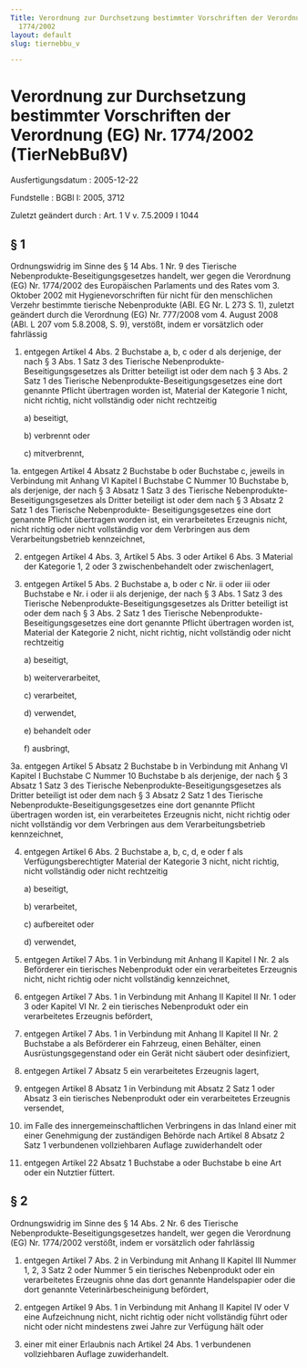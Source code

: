 ```yaml
---
Title: Verordnung zur Durchsetzung bestimmter Vorschriften der Verordnung (EG) Nr.
  1774/2002
layout: default
slug: tiernebbu_v

---
```


# Verordnung zur Durchsetzung bestimmter Vorschriften der Verordnung (EG) Nr. 1774/2002 (TierNebBußV)

Ausfertigungsdatum
:   2005-12-22

Fundstelle
:   BGBl I: 2005, 3712

Zuletzt geändert durch
:   Art. 1 V v. 7.5.2009 I 1044


## § 1

Ordnungswidrig im Sinne des § 14 Abs. 1 Nr. 9 des Tierische
Nebenprodukte-Beseitigungsgesetzes handelt, wer gegen die Verordnung
(EG) Nr. 1774/2002 des Europäischen Parlaments und des Rates vom 3.
Oktober 2002 mit Hygienevorschriften für nicht für den menschlichen
Verzehr bestimmte tierische Nebenprodukte (ABl. EG Nr. L 273 S. 1),
zuletzt geändert durch die Verordnung (EG) Nr. 777/2008 vom 4. August
2008 (ABl. L 207 vom 5.8.2008, S. 9), verstößt, indem er vorsätzlich
oder fahrlässig

1.  entgegen Artikel 4 Abs. 2 Buchstabe a, b, c oder d als derjenige, der
    nach § 3 Abs. 1 Satz 3 des Tierische Nebenprodukte-
    Beseitigungsgesetzes als Dritter beteiligt ist oder dem nach § 3 Abs.
    2 Satz 1 des Tierische Nebenprodukte-Beseitigungsgesetzes eine dort
    genannte Pflicht übertragen worden ist, Material der Kategorie 1
    nicht, nicht richtig, nicht vollständig oder nicht rechtzeitig

    a)  beseitigt,


    b)  verbrennt oder


    c)  mitverbrennt,





1a. entgegen Artikel 4 Absatz 2 Buchstabe b oder Buchstabe c, jeweils in
    Verbindung mit Anhang VI Kapitel I Buchstabe C Nummer 10 Buchstabe b,
    als derjenige, der nach § 3 Absatz 1 Satz 3 des Tierische
    Nebenprodukte-Beseitigungsgesetzes als Dritter beteiligt ist oder dem
    nach § 3 Absatz 2 Satz 1 des Tierische Nebenprodukte-
    Beseitigungsgesetzes eine dort genannte Pflicht übertragen worden ist,
    ein verarbeitetes Erzeugnis nicht, nicht richtig oder nicht
    vollständig vor dem Verbringen aus dem Verarbeitungsbetrieb
    kennzeichnet,


2.  entgegen Artikel 4 Abs. 3, Artikel 5 Abs. 3 oder Artikel 6 Abs. 3
    Material der Kategorie 1, 2 oder 3 zwischenbehandelt oder
    zwischenlagert,


3.  entgegen Artikel 5 Abs. 2 Buchstabe a, b oder c Nr. ii oder iii oder
    Buchstabe e Nr. i oder ii als derjenige, der nach § 3 Abs. 1 Satz 3
    des Tierische Nebenprodukte-Beseitigungsgesetzes als Dritter beteiligt
    ist oder dem nach § 3 Abs. 2 Satz 1 des Tierische Nebenprodukte-
    Beseitigungsgesetzes eine dort genannte Pflicht übertragen worden ist,
    Material der Kategorie 2 nicht, nicht richtig, nicht vollständig oder
    nicht rechtzeitig

    a)  beseitigt,


    b)  weiterverarbeitet,


    c)  verarbeitet,


    d)  verwendet,


    e)  behandelt oder


    f)  ausbringt,





3a. entgegen Artikel 5 Absatz 2 Buchstabe b in Verbindung mit Anhang VI
    Kapitel I Buchstabe C Nummer 10 Buchstabe b als derjenige, der nach §
    3 Absatz 1 Satz 3 des Tierische Nebenprodukte-Beseitigungsgesetzes als
    Dritter beteiligt ist oder dem nach § 3 Absatz 2 Satz 1 des Tierische
    Nebenprodukte-Beseitigungsgesetzes eine dort genannte Pflicht
    übertragen worden ist, ein verarbeitetes Erzeugnis nicht, nicht
    richtig oder nicht vollständig vor dem Verbringen aus dem
    Verarbeitungsbetrieb kennzeichnet,


4.  entgegen Artikel 6 Abs. 2 Buchstabe a, b, c, d, e oder f als
    Verfügungsberechtigter Material der Kategorie 3 nicht, nicht richtig,
    nicht vollständig oder nicht rechtzeitig

    a)  beseitigt,


    b)  verarbeitet,


    c)  aufbereitet oder


    d)  verwendet,





5.  entgegen Artikel 7 Abs. 1 in Verbindung mit Anhang II Kapitel I Nr. 2
    als Beförderer ein tierisches Nebenprodukt oder ein verarbeitetes
    Erzeugnis nicht, nicht richtig oder nicht vollständig kennzeichnet,


6.  entgegen Artikel 7 Abs. 1 in Verbindung mit Anhang II Kapitel II Nr. 1
    oder 3 oder Kapitel VI Nr. 2 ein tierisches Nebenprodukt oder ein
    verarbeitetes Erzeugnis befördert,


7.  entgegen Artikel 7 Abs. 1 in Verbindung mit Anhang II Kapitel II Nr. 2
    Buchstabe a als Beförderer ein Fahrzeug, einen Behälter, einen
    Ausrüstungsgegenstand oder ein Gerät nicht säubert oder desinfiziert,


8.  entgegen Artikel 7 Absatz 5 ein verarbeitetes Erzeugnis lagert,


9.  entgegen Artikel 8 Absatz 1 in Verbindung mit Absatz 2 Satz 1 oder
    Absatz 3 ein tierisches Nebenprodukt oder ein verarbeitetes Erzeugnis
    versendet,


10. im Falle des innergemeinschaftlichen Verbringens in das Inland einer
    mit einer Genehmigung der zuständigen Behörde nach Artikel 8 Absatz 2
    Satz 1 verbundenen vollziehbaren Auflage zuwiderhandelt oder


11. entgegen Artikel 22 Absatz 1 Buchstabe a oder Buchstabe b eine Art
    oder ein Nutztier füttert.





## § 2

Ordnungswidrig im Sinne des § 14 Abs. 2 Nr. 6 des Tierische
Nebenprodukte-Beseitigungsgesetzes handelt, wer gegen die Verordnung
(EG) Nr. 1774/2002 verstößt, indem er vorsätzlich oder fahrlässig

1.  entgegen Artikel 7 Abs. 2 in Verbindung mit Anhang II Kapitel III
    Nummer 1, 2, 3 Satz 2 oder Nummer 5 ein tierisches Nebenprodukt oder
    ein verarbeitetes Erzeugnis ohne das dort genannte Handelspapier oder
    die dort genannte Veterinärbescheinigung befördert,


2.  entgegen Artikel 9 Abs. 1 in Verbindung mit Anhang II Kapitel IV oder
    V eine Aufzeichnung nicht, nicht richtig oder nicht vollständig führt
    oder nicht oder nicht mindestens zwei Jahre zur Verfügung hält oder


3.  einer mit einer Erlaubnis nach Artikel 24 Abs. 1 verbundenen
    vollziehbaren Auflage zuwiderhandelt.




